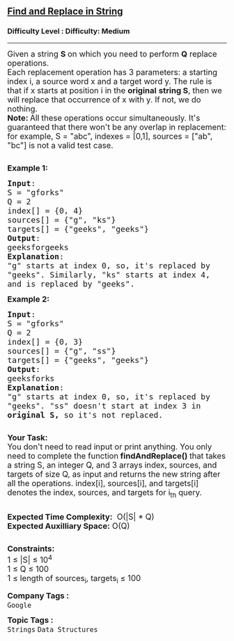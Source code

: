 <h2><a href="https://www.geeksforgeeks.org/problems/find-an-replace-in-string/1">Find and Replace in String</a></h2><h3>Difficulty Level : Difficulty: Medium</h3><hr><div class="problems_problem_content__Xm_eO"><p><span style="font-size: 18px;">Given a string <strong>S </strong>on which you need to perform <strong>Q</strong> replace operations.</span><br><span style="font-size: 18px;">Each replacement operation has 3 parameters: a starting index i, a source word x and a target word y. The rule is that if x starts at position i in the <strong>original</strong> <strong>string S</strong>, then we will replace that occurrence of x with y. If not, we do nothing.<br><strong>Note: </strong></span> <span style="font-size: 18px;">All these operations occur simultaneously. It's guaranteed that there won't be any overlap in replacement: for example, S = "abc", indexes = [0,1], sources = ["ab", "bc"] is not a valid test case. </span></p>
<p><br><span style="font-size: 18px;"><strong>Example 1:</strong></span></p>
<pre><span style="font-size: 18px;"><strong>Input</strong>: 
S = "gforks"
Q = 2
index[] = {0, 4}
sources[] = {"g", "ks"}
targets[] = {"geeks", "geeks"}
<strong>Output</strong>: 
geeksforgeeks
<strong>Explanation</strong>:
"g" starts at index 0, so, it's replaced by
"geeks". Similarly, "ks" starts at index 4,
and is replaced by "geeks".</span>
</pre>
<p><span style="font-size: 18px;"><strong>Example 2:</strong></span></p>
<pre><span style="font-size: 18px;"><strong>Input</strong>: 
S = "gforks"
Q = 2
index[] = {0, 3}
sources[] = {"g", "ss"}
targets[] = {"geeks", "geeks"}
<strong>Output</strong>: 
geeksforks
<strong>Explanation</strong>:
"g" starts at index 0, so, it's replaced by
"geeks". "ss" doesn't start at index 3 in
<strong>original</strong> <strong>S, </strong>so it's not replaced.</span></pre>
<p><br><strong><span style="font-size: 18px;">Your Task:</span></strong><br><span style="font-size: 18px;">You don't need to read input or print anything.&nbsp;You only need to complete the function<strong> findAndReplace()&nbsp;</strong>that takes a string S, an integer Q, and 3 arrays index, sources, and targets of size Q, as input and returns the new string after all the operations. index[i], sources[i], and targets[i] denotes the index, sources, and targets for i<sub>th</sub> query.</span></p>
<p><br><span style="font-size: 18px;"><strong>Expected Time Complexity:</strong> &nbsp;O(|S| * Q)<br><strong>Expected Auxilliary Space:</strong> O(Q)</span><br>&nbsp;</p>
<p><span style="font-size: 18px;"><strong>Constraints:</strong></span><br><span style="font-size: 18px;">1 ≤ |S| ≤ 10<sup>4</sup><br>1 ≤ Q ≤ 100<br>1 ≤ length of sources<sub>i</sub>, targets<sub>i</sub> ≤ 100</span></p></div><p><span style=font-size:18px><strong>Company Tags : </strong><br><code>Google</code>&nbsp;<br><p><span style=font-size:18px><strong>Topic Tags : </strong><br><code>Strings</code>&nbsp;<code>Data Structures</code>&nbsp;